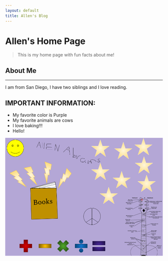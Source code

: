 ```yaml
---
layout: default
title: Allen's Blog
---
```



# Allen's Home Page  

>This is my home page with fun facts about me!

## About Me

--- 

I am from San Diego, I have two siblings and I love reading. 

## IMPORTANT INFORMATION:
- My favorite color is Purple 
- My favorite animals are cows
- I love baking!!!
- Hello!

![Collage about me](images/My_Drawing.png "Allen Collage")

